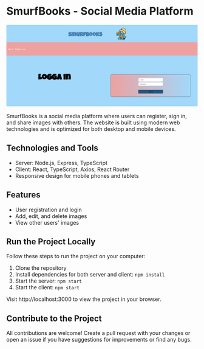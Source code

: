 # SmurfBooks - Social Media Platform

![SmurfBooks](./client/src/utils/image/Smurf%20Book.png)

SmurfBooks is a social media platform where users can register, sign in, and share images with others. The website is built using modern web technologies and is optimized for both desktop and mobile devices.

## Technologies and Tools

- Server: Node.js, Express, TypeScript
- Client: React, TypeScript, Axios, React Router
- Responsive design for mobile phones and tablets

## Features

- User registration and login
- Add, edit, and delete images
- View other users' images

## Run the Project Locally

Follow these steps to run the project on your computer:

1. Clone the repository
2. Install dependencies for both server and client: `npm install`
3. Start the server: `npm start`
4. Start the client: `npm start`

Visit http://localhost:3000 to view the project in your browser.

## Contribute to the Project

All contributions are welcome! Create a pull request with your changes or open an issue if you have suggestions for improvements or find any bugs.

